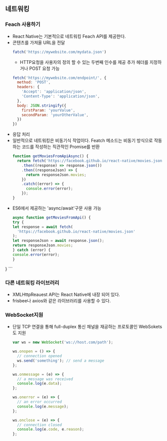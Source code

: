## 네트워킹

### Feach 사용하기
- React Native는 기본적으로 네트워킹 Feach API를 제공한다.
- 콘텐츠를 가져올 URL을 전달
	```javascript
	fatch('https://mywebsite.com/mydata.json')
	```
	- HTTP요청을 사용자의 정의 할 수 있는 두번째 인수를 제공
	추가 헤더를 지정하거나 POST 요청 가능
	```javascript
	fetch('https://mywebsite.com/endpoint/', {
	  method: 'POST',
	  headers: {
	    'Accept': 'application/json',
	    'Content-Type': 'application/json',
	  },
	  body: JSON.stringify({
	    firstParam: 'yourValue',
	    secondParam: 'yourOtherValue',
	  })
	})
	```
- 응답 처리
- 일반적으로 네트워킹은 비동기식 작업이다.
Featch 메소드는 비동기 방식으로 작동하는 코드를 작성하는 직관적인 Promise를 반환
	```javascript
	function getMoviesFromApiAsync() {
	  return fetch('https://facebook.github.io/react-native/movies.json')
	    .then((response) => response.json())
	    .then((responseJson) => {
	      return responseJson.movies;
	    })
	    .catch((error) => {
	      console.error(error);
	    });
	}
	```
- ES6에서 제공하는 'async/await'구문 사용 가능
	```javascript
	async function getMoviesFromApi() {
  try {
    let response = await fetch(
      'https://facebook.github.io/react-native/movies.json'
    );
    let responseJson = await response.json();
    return responseJson.movies;
  } catch (error) {
    console.error(error);
  }
}
	```

### 다른 네트워킹 라이브러리
- XMLHttpReauest API는 React Native에 내장 되어 있다.
- frisbee나 axios와 같은 라이브러리를 사용할 수 있다.

### WebSocket지원
- 단일 TCP 연결을 통해 full-duplex 통신 채널을 재공하는 프로토콜인 WebSokets도 지원
	```javascript
	var ws = new WebSocket('ws://host.com/path');

	ws.onopen = () => {
	  // connection opened
	  ws.send('something'); // send a message
	};

	ws.onmessage = (e) => {
	  // a message was received
	  console.log(e.data);
	};

	ws.onerror = (e) => {
	  // an error occurred
	  console.log(e.message);
	};

	ws.onclose = (e) => {
	  // connection closed
	  console.log(e.code, e.reason);
	};
	```
